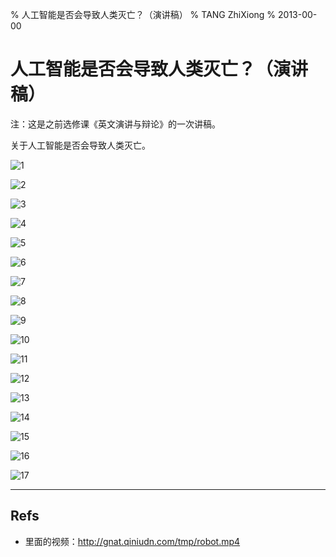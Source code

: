 % 人工智能是否会导致人类灭亡？（演讲稿）
% TANG ZhiXiong
% 2013-00-00


人工智能是否会导致人类灭亡？（演讲稿）
=====================================

注：这是之前选修课《英文演讲与辩论》的一次讲稿。

关于人工智能是否会导致人类灭亡。

![1](http://gnat.qiniudn.com/speech/robot-0.jpg)

![2](http://gnat.qiniudn.com/speech/robot-1.jpg)

![3](http://gnat.qiniudn.com/speech/robot-2.jpg)

![4](http://gnat.qiniudn.com/speech/robot-3.jpg)

![5](http://gnat.qiniudn.com/speech/robot-4.jpg)

![6](http://gnat.qiniudn.com/speech/robot-5.jpg)

![7](http://gnat.qiniudn.com/speech/robot-6.jpg)

![8](http://gnat.qiniudn.com/speech/robot-7.jpg)

![9](http://gnat.qiniudn.com/speech/robot-8.jpg)

![10](http://gnat.qiniudn.com/speech/robot-9.jpg)

![11](http://gnat.qiniudn.com/speech/robot-10.jpg)

![12](http://gnat.qiniudn.com/speech/robot-11.jpg)

![13](http://gnat.qiniudn.com/speech/robot-12.jpg)

![14](http://gnat.qiniudn.com/speech/robot-13.jpg)

![15](http://gnat.qiniudn.com/speech/robot-14.jpg)

![16](http://gnat.qiniudn.com/speech/robot-15.jpg)

![17](http://gnat.qiniudn.com/speech/robot-16.jpg)

---

Refs
----

* 里面的视频：<http://gnat.qiniudn.com/tmp/robot.mp4>